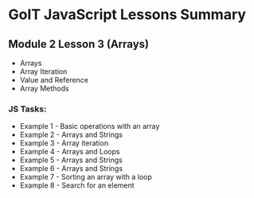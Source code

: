 # GoIT JavaScript Lessons Summary

## Module 2 Lesson 3 (Arrays)

-   Arrays
-   Array Iteration
-   Value and Reference
-   Array Methods

### JS Tasks:

-   Example 1 - Basic operations with an array
-   Example 2 - Arrays and Strings
-   Example 3 - Array iteration
-   Example 4 - Arrays and Loops
-   Example 5 - Arrays and Strings
-   Example 6 - Arrays and Strings
-   Example 7 - Sorting an array with a loop
-   Example 8 - Search for an element
